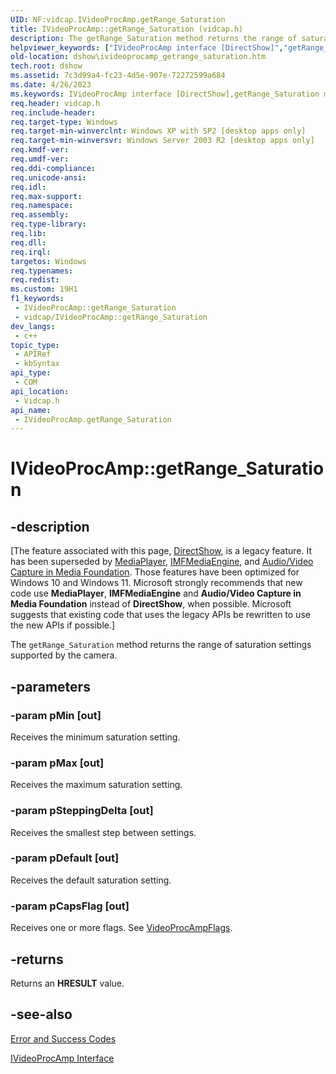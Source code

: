 ```yaml
---
UID: NF:vidcap.IVideoProcAmp.getRange_Saturation
title: IVideoProcAmp::getRange_Saturation (vidcap.h)
description: The getRange_Saturation method returns the range of saturation settings supported by the camera.
helpviewer_keywords: ["IVideoProcAmp interface [DirectShow]","getRange_Saturation method","IVideoProcAmp.getRange_Saturation","IVideoProcAmp::getRange_Saturation","IVideoProcAmpgetRange_Saturation","dshow.ivideoprocamp_getrange_saturation","getRange_Saturation","getRange_Saturation method [DirectShow]","getRange_Saturation method [DirectShow]","IVideoProcAmp interface","vidcap/IVideoProcAmp::getRange_Saturation"]
old-location: dshow\ivideoprocamp_getrange_saturation.htm
tech.root: dshow
ms.assetid: 7c3d99a4-fc23-4d5e-907e-72272599a684
ms.date: 4/26/2023
ms.keywords: IVideoProcAmp interface [DirectShow],getRange_Saturation method, IVideoProcAmp.getRange_Saturation, IVideoProcAmp::getRange_Saturation, IVideoProcAmpgetRange_Saturation, dshow.ivideoprocamp_getrange_saturation, getRange_Saturation, getRange_Saturation method [DirectShow], getRange_Saturation method [DirectShow],IVideoProcAmp interface, vidcap/IVideoProcAmp::getRange_Saturation
req.header: vidcap.h
req.include-header: 
req.target-type: Windows
req.target-min-winverclnt: Windows XP with SP2 [desktop apps only]
req.target-min-winversvr: Windows Server 2003 R2 [desktop apps only]
req.kmdf-ver: 
req.umdf-ver: 
req.ddi-compliance: 
req.unicode-ansi: 
req.idl: 
req.max-support: 
req.namespace: 
req.assembly: 
req.type-library: 
req.lib: 
req.dll: 
req.irql: 
targetos: Windows
req.typenames: 
req.redist: 
ms.custom: 19H1
f1_keywords:
 - IVideoProcAmp::getRange_Saturation
 - vidcap/IVideoProcAmp::getRange_Saturation
dev_langs:
 - c++
topic_type:
 - APIRef
 - kbSyntax
api_type:
 - COM
api_location:
 - Vidcap.h
api_name:
 - IVideoProcAmp.getRange_Saturation
---
```


# IVideoProcAmp::getRange_Saturation


## -description

\[The feature associated with this page, [DirectShow](/windows/win32/directshow/directshow), is a legacy feature. It has been superseded by [MediaPlayer](/uwp/api/Windows.Media.Playback.MediaPlayer), [IMFMediaEngine](/windows/win32/api/mfmediaengine/nn-mfmediaengine-imfmediaengine), and [Audio/Video Capture in Media Foundation](windows/win32/medfound/audio-video-capture-in-media-foundation). Those features have been optimized for Windows 10 and Windows 11. Microsoft strongly recommends that new code use **MediaPlayer**, **IMFMediaEngine** and **Audio/Video Capture in Media Foundation** instead of **DirectShow**, when possible. Microsoft suggests that existing code that uses the legacy APIs be rewritten to use the new APIs if possible.\]

The <code>getRange_Saturation</code> method returns the range of saturation settings supported by the camera.

## -parameters

### -param pMin [out]

Receives the minimum saturation setting.

### -param pMax [out]

Receives the maximum saturation setting.

### -param pSteppingDelta [out]

Receives the smallest step between settings.

### -param pDefault [out]

Receives the default saturation setting.

### -param pCapsFlag [out]

Receives one or more flags. See <a href="/windows/win32/api/strmif/ne-strmif-videoprocampflags">VideoProcAmpFlags</a>.

## -returns

Returns an <b>HRESULT</b> value.

## -see-also

<a href="/windows/desktop/DirectShow/error-and-success-codes">Error and Success Codes</a>



<a href="/windows/desktop/api/vidcap/nn-vidcap-ivideoprocamp">IVideoProcAmp Interface</a>